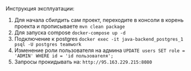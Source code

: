 Инструкция эксплуатации:
  1. Для начала сбилдить сам проект, переходите в консоли в корень проекта и прописываете ```mvn clean package```
  2. Для запуска compose ```docker-compose up -d```  
  3. Подключение к postgres ```docker exec -it java-backend_postgres_1 psql -U postgres teamwork```
  4. Изменение роли пользователя на админа ```UPDATE users SET role = 'ADMIN' WHERE id = 'id пользователя';```  
  5. Запросы прокидывать на: ```http://95.163.229.215:8080```
